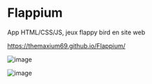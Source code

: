 # Flappium
App HTML/CSS/JS, jeux flappy bird en site web

https://themaxium69.github.io/Flappium/

![image](https://user-images.githubusercontent.com/63310746/144683315-a3d9f662-ecc2-4830-a940-708448db97fd.png)

![image](https://user-images.githubusercontent.com/63310746/144683344-f053ba85-6001-4505-92be-4592032ae15d.png)


